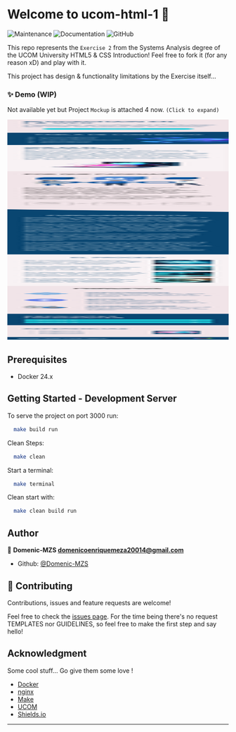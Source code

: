 # Welcome to ucom-html-1 👋

![Maintenance](https://img.shields.io/maintenance/yes/2023)
![Documentation](https://img.shields.io/badge/Documentation-Partial-gold)
![GitHub](https://img.shields.io/github/license/Domenic-MZS/ucom-html-1)

This repo represents the `Exercise 2` from the Systems Analysis degree of the UCOM University HTML5 & CSS Introduction! Feel free to fork it (for any reason xD) and play with it.

This project has design & functionality limitations by the Exercise itself...


### ✨ Demo (WIP)
Not available yet but Project `Mockup` is attached 4 now. `(Click to expand)`

<img src="images/project-mockup.png" alt="Project-mockup" width="690" height="500"/>

##  Prerequisites
 - Docker 24.x

##  Getting Started - Development Server
To serve the project on port 3000 run:
```bash
  make build run
```

Clean Steps:
```bash
  make clean 
```

Start a terminal:
```bash 
  make terminal
```

Clean start with:
```bash
  make clean build run
```

## Author

👤 **Domenic-MZS <domenicoenriquemeza20014@gmail.com>**

- Github: [@Domenic-MZS](https://github.com/Domenic-MZS)

## 🤝 Contributing

Contributions, issues and feature requests are welcome!

Feel free to check the [issues page](https://github.com/Domenic-MZS/ucom-html-1/issues). 
For the time being there's no request TEMPLATES nor GUIDELINES, so feel free to make the first step and say hello!

## Acknowledgment
Some cool stuff... Go give them some love !
 - [Docker](https://www.docker.com/)
 - [nginx](https://www.nginx.com/)
 - [Make](https://makefile.site/)
 - [UCOM](https://ucom.edu.py/)
 - [Shields.io](https://shields.io)

---
